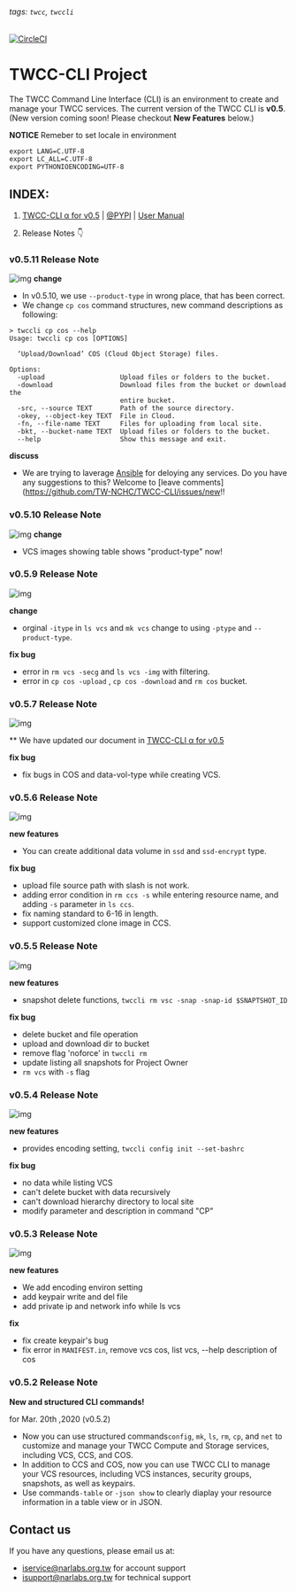 ###### tags: `twcc`, `twccli`

[![CircleCI](https://circleci.com/gh/TW-NCHC/TWCC-CLI/tree/v0.5.svg?style=shield)](https://circleci.com/gh/TW-NCHC/TWCC-CLI/tree/v0.5)


# TWCC-CLI Project

The TWCC Command Line Interface (CLI) is an environment to create and manage your TWCC services. The current version of the TWCC CLI is **v0.5**. (New version coming soon! Please checkout **New Features** below.)

**NOTICE**
Remeber to set locale in environment
```
export LANG=C.UTF-8
export LC_ALL=C.UTF-8
export PYTHONIOENCODING=UTF-8
```

## INDEX: 
1. [TWCC-CLI α for v0.5](https://github.com/TW-NCHC/TWCC-CLI/tree/v0.5) | [@PYPI](https://pypi.org/project/TWCC-CLI/) | [User Manual](https://man.twcc.ai/@twccdocs/twcc-cli-v05)

1. Release Notes :point_down:

### v0.5.11 Release Note
![img](https://media.giphy.com/media/y6T75vNWBQzCg/giphy.gif)
**change**
- In v0.5.10, we use `--product-type` in wrong place, that has been correct.
- We change `cp cos` command structures, new command  descriptions as following:
```bash=
> twccli cp cos --help
Usage: twccli cp cos [OPTIONS]

  ‘Upload/Download’ COS (Cloud Object Storage) files.

Options:
  -upload                   Upload files or folders to the bucket.
  -download                 Download files from the bucket or download the
                            entire bucket.
  -src, --source TEXT       Path of the source directory.
  -okey, --object-key TEXT  File in Cloud.
  -fn, --file-name TEXT     Files for uploading from local site.
  -bkt, --bucket-name TEXT  Upload files or folders to the bucket.
  --help                    Show this message and exit.

```

**discuss**
- We are trying to laverage [Ansible](https://www.ansible.com/) for deloying any services. 
Do you have any suggestions to this? 
Welcome to [leave comments](https://github.com/TW-NCHC/TWCC-CLI/issues/new!!


 
### v0.5.10 Release Note
![img](https://media.giphy.com/media/xTiTntKyFNFbCNuqkw/giphy.gif)
**change**
- VCS images showing table shows "product-type" now!

### v0.5.9 Release Note

![img](https://media.giphy.com/media/l3V0oNVYGk3Sx9N60/giphy.gif)

**change**
- orginal `-itype` in `ls vcs` and `mk vcs` change to using `-ptype` and `--product-type`.

**fix bug**
- error in `rm vcs -secg` and `ls vcs -img` with filtering.
- error in `cp cos -upload` , `cp cos -download` and `rm cos` bucket.


### v0.5.7 Release Note
![img](https://media.giphy.com/media/dQpUkK59l5Imxsh8jN/giphy.gif)


** We have updated our document in [TWCC-CLI α for v0.5](https://man.twcc.ai/@twccdocs/twcc-cli-v05)


**fix bug**
- fix bugs in COS and data-vol-type while creating VCS.

### v0.5.6 Release Note
![img](https://media.giphy.com/media/xUA7b7yLPq3IPOLnk4/giphy.gif)

**new features**
- You can create additional data volume in `ssd` and `ssd-encrypt` type.

**fix bug**
- upload file source path with slash is not work.
- adding error condition in `rm ccs -s` while entering resource name, and adding `-s` parameter in `ls ccs`.
- fix naming standard to 6-16 in length.
- support customized clone image in CCS.

### v0.5.5 Release Note
![img](https://media.giphy.com/media/xThuWmOkO0SvRprLXy/giphy.gif)


**new features**
- snapshot delete functions, `twccli rm vsc -snap -snap-id $SNAPTSHOT_ID`

**fix bug**
- delete bucket and file operation
- upload and download dir to bucket
- remove flag 'noforce' in `twccli rm`
- update listing all snapshots for Project Owner
- `rm vcs` with `-s` flag

### v0.5.4 Release Note
![img](https://media.giphy.com/media/MtIPR6C5okdt6/giphy.gif)


**new features**
- provides encoding setting, `twccli config init --set-bashrc`

**fix bug**
- no data while listing VCS 
- can't delete bucket with data recursively
- can't download hierarchy directory to local site 
- modify parameter and description in command "CP"

### v0.5.3 Release Note

![img](https://media.giphy.com/media/xHMIDAy1qkzNS/giphy.gif)

**new features**
- We add encoding environ setting
- add keypair write and del file
- add private ip and network info while ls vcs

**fix**
- fix create keypair's bug
- fix error in `MANIFEST.in`, remove vcs cos, list vcs, --help description of cos


### v0.5.2 Release Note
**New and structured CLI commands!**

for Mar. 20th ,2020 (v0.5.2)
  - Now you can use structured commands`config`, `mk`, `ls`, `rm`, `cp`, and `net` to customize and manage your TWCC Compute and Storage services, including VCS, CCS, and COS.
  - In addition to CCS and COS, now you can use TWCC CLI to manage your VCS resources, including VCS instances, security groups, snapshots, as well as keypairs.
  - Use commands`-table` or `-json show` to clearly diaplay your resource information in a table view or in JSON.


## Contact us
If you have any questions, please email us at: 
- iservice@narlabs.org.tw for account support
- isupport@narlabs.org.tw for technical support
